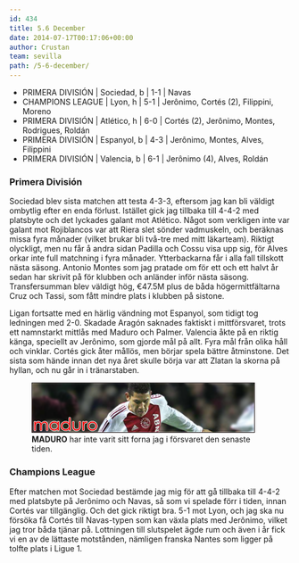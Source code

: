 ```yaml
---
id: 434
title: 5.6 December
date: 2014-07-17T00:17:06+00:00
author: Crustan
team: sevilla
path: /5-6-december/
---
```


- PRIMERA DIVISIÓN | Sociedad, b | 1-1 | Navas
- CHAMPIONS LEAGUE | Lyon, h | 5-1 | Jerônimo, Cortés (2), Filippini, Moreno
- PRIMERA DIVISIÓN | Atlético, h | 6-0 | Cortés (2), Jerônimo, Montes, Rodrigues, Roldán
- PRIMERA DIVISIÓN | Espanyol, b | 4-3 | Jerônimo, Montes, Alves, Filippini
- PRIMERA DIVISIÓN | Valencia, b | 6-1 | Jerônimo (4), Alves, Roldán

### Primera División

Sociedad blev sista matchen att testa 4-3-3, eftersom jag kan bli väldigt ombytlig efter en enda förlust. Istället gick jag tillbaka till 4-4-2 med platsbyte och det lyckades galant mot Atlético. Något som verkligen inte var galant mot Rojiblancos var att Riera slet sönder vadmuskeln, och beräknas missa fyra månader (vilket brukar bli två-tre med mitt läkarteam). Riktigt olyckligt, men nu får å andra sidan Padilla och Cossu visa upp sig, för Alves orkar inte full matchning i fyra månader. Ytterbackarna får i alla fall tillskott nästa säsong. Antonio Montes som jag pratade om för ett och ett halvt år sedan har skrivit på för klubben och anländer inför nästa säsong. Transfersumman blev väldigt hög, €47.5M plus de båda högermittfältarna Cruz och Tassi, som fått mindre plats i klubben på sistone.

Ligan fortsatte med en härlig vändning mot Espanyol, som tidigt tog ledningen med 2-0. Skadade Aragón saknades faktiskt i mittförsvaret, trots ett namnstarkt mittlås med Maduro och Palmer. Valencia åkte på en riktig känga, speciellt av Jerônimo, som gjorde mål på allt. Fyra mål från olika håll och vinklar. Cortés gick åter mållös, men börjar spela bättre åtminstone. Det sista som hände innan det nya året skulle börja var att Zlatan la skorna på hyllan, och nu går in i tränarstaben.

<figure>
  <img src="../images/maduro2.png" alt="maduro"  />
  <figcaption><strong>MADURO</strong> har inte varit sitt forna jag i försvaret den senaste tiden.</figcaption>
</figure>

### Champions League

Efter matchen mot Sociedad bestämde jag mig för att gå tillbaka till 4-4-2 med platsbyte på Jerônimo och Navas, så som vi spelade förr i tiden, innan Cortés var tillgänglig. Och det gick riktigt bra. 5-1 mot Lyon, och jag ska nu försöka få Cortés till Navas-typen som kan växla plats med Jerônimo, vilket jag tror båda tjänar på. Lottningen till slutspelet ägde rum och även i år fick vi en av de lättaste motstånden, nämligen franska Nantes som ligger på tolfte plats i Ligue 1.
